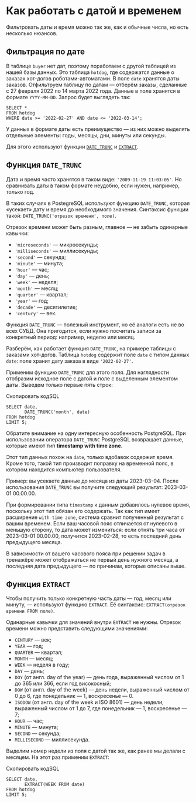 # Как работать с датой и временем
Фильтровать даты и время можно так же, как и обычные числа, но есть несколько нюансов.
## Фильтрация по дате

В таблице `buyer` нет дат, поэтому поработаем с другой таблицей из нашей базы данных. Это таблица `hotdog`, где содержатся данные о заказах хот-догов роботами-автоматами. В поле `date` хранятся даты заказов. Отфильтруем таблицу по датам — отберём заказы, сделанные с 27 февраля 2022 по 14 марта 2022 года. Данные в поле хранятся в формате `YYYY-MM-DD`. Запрос будет выглядеть так:

```
SELECT *
FROM hotdog
WHERE date >= '2022-02-27' AND date <= '2022-03-14'; 
```

У данных в формате даты есть преимущество — из них можно выделять отдельные элементы: годы, месяцы, дни, минуты или секунды.

Для этого используют функции [`DATE_TRUNC`]() и [`EXTRACT`]().
## Функция `DATE_TRUNC`

Дата и время часто хранятся в таком виде: `'2009-11-19 11:03:05'`. Но сравнивать даты в таком формате неудобно, если нужен, например, только год.

В таких случаях в PostegreSQL используют функцию `DATE_TRUNC`, которая «усекает» дату и время до необходимого значения. Синтаксис функции такой: `DATE_TRUNC('отрезок времени', поле)`.

Отрезок времени может быть разным, главное — не забыть одинарные кавычки:

- `'microseconds'` — микросекунды;
- `'milliseconds'` — миллисекунды;
- `'second'` — секунда;
- `'minute'` — минута;
- `'hour'` — час;
- `'day'` — день;
- `'week'` — неделя;
- `'month'` — месяц;
- `'quarter'` — квартал;
- `'year'` — год;
- `'decade'` — десятилетие;
- `'century'` — век.

Функция `DATE_TRUNC` — полезный инструмент, но её аналоги есть не во всех СУБД. Она пригодится, если нужно посчитать записи за конкретный период: например, неделю или месяц.

Разберём, как работает функция `DATE_TRUNC`, на примере таблицы с заказами хот-догов. Таблица `hotdog` содержит поле `date` с типом данных `date`: поле хранит дату заказа в виде `'2022-02-27'`.

Применим функцию `DATE_TRUNC` для этого поля. Для наглядности отобразим исходное поле с датой и поле с выделенным элементом даты. Выведем только первые пять строк:

Скопировать кодSQL

```
SELECT date,
       DATE_TRUNC('month', date)
FROM hotdog
LIMIT 5; 
```

Обратите внимание на одну интересную особенность PostgreSQL. При использовании оператора `DATE_TRUNC` PostgreSQL возвращает данные, которые имеют тип **timestamp with time zone**.

Этот тип данных похож на `date`, только вдобавок содержит время. Кроме того, такой тип производит поправку на временной пояс, в котором находится компьютер пользователя.

Пример: вы усекаете данные до месяца из даты 2023-03-04. После использования `DATE_TRUNC` вы получите следующий результат: 2023-03-01 00.00.00.

При формировании типа `timestamp` к данным добавилось нулевое время, поскольку этот тип обязан его содержать. Так как тип имеет расширение `with time zone`, система сравнит полученный результат с вашим временем. Если ваш часовой пояс отличается от нулевого в меньшую сторону, то дата может измениться: если отнять три часа от 2023-03-01 00.00.00, получится 2023-02-28, то есть последний день предыдущего месяца.

В зависимости от вашего часового пояса при решении задач в тренажёре может отображаться не первый день нужного месяца, а последняя дата предыдущего — по причинам, которые описаны выше.
## Функция `EXTRACT`

Чтобы получить только конкретную часть даты — год, месяц или минуту, — используют функцию `EXTRACT`. Её синтаксис: `EXTRACT(отрезок времени FROM поле)`.

Одинарные кавычки для значений внутри `EXTRACT` не нужны. Отрезок времени можно представить следующими значениями:

- `CENTURY` — век;
- `YEAR` — год;
- `QUARTER` — квартал;
- `MONTH` — месяц;
- `WEEK` — неделя в году;
- `DAY` — день;
- `DOY` (от англ. day of the year) — день года, выраженный числом от 1 до 365 или 366, если год високосный;
- `DOW` (от англ. day of the week) — день недели, выраженный числом от 0 до 6, где понедельник — 1, воскресенье — 0.
- `ISODOW` (от англ. day of the week и ISO 8601) — день недели, выраженный числом от 1 до 7, где понедельник — 1, воскресенье — 7;
- `HOUR` — час;
- `MINUTE` — минута;
- `SECOND` — секунда;
- `MILLISECOND` — миллисекунда.

Выделим номер недели из поля с датой так же, как ранее мы делали с месяцем. На этот раз применим `EXTRACT`:

Скопировать кодSQL

```
SELECT date,
       EXTRACT(WEEK FROM date)
FROM hotdog
LIMIT 5; 
```